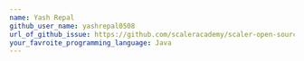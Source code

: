 ```yaml
---
name: Yash Repal
github_user_name: yashrepal0508
url_of_github_issue: https://github.com/scaleracademy/scaler-open-source-september-challenge/issue/382
your_favroite_programming_language: Java
---
```

